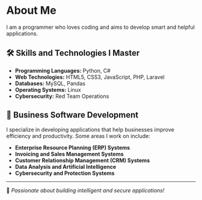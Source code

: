 # About Me

I am a programmer who loves coding and aims to develop smart and helpful applications.

## 🛠 Skills and Technologies I Master

- **Programming Languages:** Python, C#
- **Web Technologies:** HTML5, CSS3, JavaScript, PHP, Laravel
- **Databases:** MySQL, Pandas
- **Operating Systems:** Linux
- **Cybersecurity:** Red Team Operations

## 💼 Business Software Development

I specialize in developing applications that help businesses improve efficiency and productivity. Some areas I work on include:

- **Enterprise Resource Planning (ERP) Systems**
- **Invoicing and Sales Management Systems**
- **Customer Relationship Management (CRM) Systems**
- **Data Analysis and Artificial Intelligence**
- **Cybersecurity and Protection Systems**

---

🚀 *Passionate about building intelligent and secure applications!*

